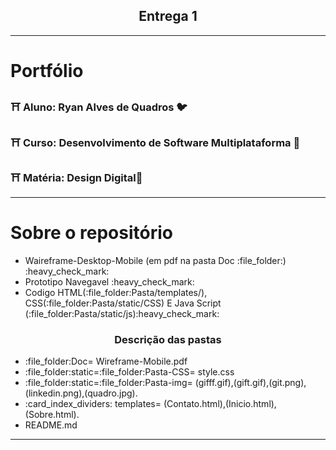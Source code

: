 <h2 align="center">Entrega 1</h2> 
<hr>

# Portfólio
<h3>⛩ Aluno: Ryan Alves de Quadros 🐦 </h3>

<h3>⛩ Curso: Desenvolvimento de Software Multiplataforma 🦜</h3>

<h3>⛩ Matéria: Design Digital🦉</h3>

<hr> 

# Sobre o repositório
<div>
    <div>
    <ul>
       <Li>Waireframe-Desktop-Mobile (em pdf na pasta Doc :file_folder:) :heavy_check_mark:</Li>
       <Li> Prototipo Navegavel  :heavy_check_mark: </Li>
       <Li>Codigo HTML(:file_folder:Pasta/templates/), CSS(:file_folder:Pasta/static/CSS) E Java Script (:file_folder:Pasta/static/js):heavy_check_mark:</Li>
    </ul>

     
   <h3 align="center"> Descrição das pastas </h3>
   <ul>
      <Li>:file_folder:Doc= Wireframe-Mobile.pdf  </Li>
      <Li>:file_folder:static=:file_folder:Pasta-CSS= style.css </Li>
      <Li>:file_folder:static=:file_folder:Pasta-img= (gifff.gif),(gift.gif),(git.png),(linkedin.png),(quadro.jpg). </Li>
      <Li>:card_index_dividers:	templates= (Contato.html),(Inicio.html),(Sobre.html). </Li>
      <Li>README.md
    </ul>
  <hr>
    </div>
</div>






